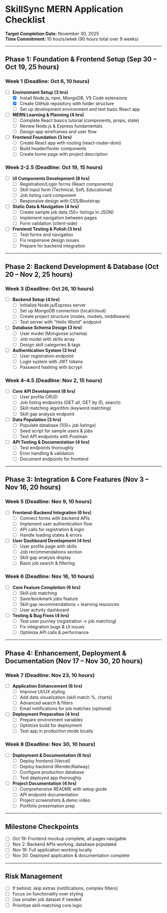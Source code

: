 # SkillSync MERN Application Checklist

**Target Completion Date:** November 30, 2025  
**Time Commitment:** 10 hours/week (90 hours total over 9 weeks)

---

## Phase 1: Foundation & Frontend Setup (Sep 30 – Oct 19, 25 hours)

### Week 1 (Deadline: Oct 6, 10 hours)
- [ ] **Environment Setup (3 hrs)**
  - [X] Install Node.js, npm, MongoDB, VS Code extensions
  - [X] Create GitHub repository with folder structure
  - [ ] Set up development environment and test basic React app
- [ ] **MERN Learning & Planning (4 hrs)**
  - [ ] Complete React basics tutorial (components, props, state)
  - [ ] Review Node.js & Express fundamentals
  - [ ] Design app wireframes and user flow
- [ ] **Frontend Foundation (3 hrs)**
  - [ ] Create React app with routing (react-router-dom)
  - [ ] Build header/footer components
  - [ ] Create home page with project description

### Week 2-2.5 (Deadline: Oct 19, 15 hours)
- [ ] **UI Components Development (8 hrs)**
  - [ ] Registration/Login forms (React components)
  - [ ] Skill input form (Technical, Soft, Educational)
  - [ ] Job listing card component
  - [ ] Responsive design with CSS/Bootstrap
- [ ] **Static Data & Navigation (4 hrs)**
  - [ ] Create sample job data (50+ listings in JSON)
  - [ ] Implement navigation between pages
  - [ ] Form validation (client-side)
- [ ] **Frontend Testing & Polish (3 hrs)**
  - [ ] Test forms and navigation
  - [ ] Fix responsive design issues
  - [ ] Prepare for backend integration

---

## Phase 2: Backend Development & Database (Oct 20 – Nov 2, 25 hours)

### Week 3 (Deadline: Oct 26, 10 hours)
- [ ] **Backend Setup (4 hrs)**
  - [ ] Initialize Node.js/Express server
  - [ ] Set up MongoDB connection (local/cloud)
  - [ ] Create project structure (routes, models, middleware)
  - [ ] Test server with "Hello World" endpoint
- [ ] **Database Schema Design (3 hrs)**
  - [ ] User model (Mongoose schema)
  - [ ] Job model with skills array
  - [ ] Design skill categories & tags
- [ ] **Authentication System (3 hrs)**
  - [ ] User registration endpoint
  - [ ] Login system with JWT tokens
  - [ ] Password hashing with bcrypt

### Week 4-4.5 (Deadline: Nov 2, 15 hours)
- [ ] **Core API Development (8 hrs)**
  - [ ] User profile CRUD
  - [ ] Job listing endpoints (GET all, GET by ID, search)
  - [ ] Skill matching algorithm (keyword matching)
  - [ ] Skill gap analysis endpoint
- [ ] **Data Population (3 hrs)**
  - [ ] Populate database (100+ job listings)
  - [ ] Seed script for sample users & jobs
  - [ ] Test API endpoints with Postman
- [ ] **API Testing & Documentation (4 hrs)**
  - [ ] Test endpoints thoroughly
  - [ ] Error handling & validation
  - [ ] Document endpoints for frontend

---

## Phase 3: Integration & Core Features (Nov 3 – Nov 16, 20 hours)

### Week 5 (Deadline: Nov 9, 10 hours)
- [ ] **Frontend-Backend Integration (6 hrs)**
  - [ ] Connect forms with backend APIs
  - [ ] Implement user authentication flow
  - [ ] API calls for registration & login
  - [ ] Handle loading states & errors
- [ ] **User Dashboard Development (4 hrs)**
  - [ ] User profile page with skills
  - [ ] Job recommendations section
  - [ ] Skill gap analysis display
  - [ ] Basic job search & filtering

### Week 6 (Deadline: Nov 16, 10 hours)
- [ ] **Core Feature Completion (6 hrs)**
  - [ ] Skill-job matching
  - [ ] Save/bookmark jobs feature
  - [ ] Skill gap recommendations + learning resources
  - [ ] User activity dashboard
- [ ] **Testing & Bug Fixes (4 hrs)**
  - [ ] Test user journey (registration → job matching)
  - [ ] Fix integration bugs & UI issues
  - [ ] Optimize API calls & performance

---

## Phase 4: Enhancement, Deployment & Documentation (Nov 17 – Nov 30, 20 hours)

### Week 7 (Deadline: Nov 23, 10 hours)
- [ ] **Application Enhancement (6 hrs)**
  - [ ] Improve UI/UX styling
  - [ ] Add data visualization (skill match %, charts)
  - [ ] Advanced search & filters
  - [ ] Email notifications for job matches (optional)
- [ ] **Deployment Preparation (4 hrs)**
  - [ ] Prepare environment variables
  - [ ] Optimize build for deployment
  - [ ] Test app in production mode locally

### Week 8 (Deadline: Nov 30, 10 hours)
- [ ] **Deployment & Documentation (6 hrs)**
  - [ ] Deploy frontend (Vercel)
  - [ ] Deploy backend (Render/Railway)
  - [ ] Configure production database
  - [ ] Test deployed app thoroughly
- [ ] **Project Documentation (4 hrs)**
  - [ ] Comprehensive README with setup guide
  - [ ] API endpoint documentation
  - [ ] Project screenshots & demo video
  - [ ] Portfolio presentation prep

---

## Milestone Checkpoints
- [ ] Oct 19: Frontend mockup complete, all pages navigable
- [ ] Nov 2: Backend APIs working, database populated
- [ ] Nov 16: Full application working locally
- [ ] Nov 30: Deployed application & documentation complete

---

## Risk Management
- [ ] If behind: skip extras (notifications, complex filters)
- [ ] Focus on functionality over styling
- [ ] Use smaller job dataset if needed
- [ ] Prioritize skill-matching core logic
